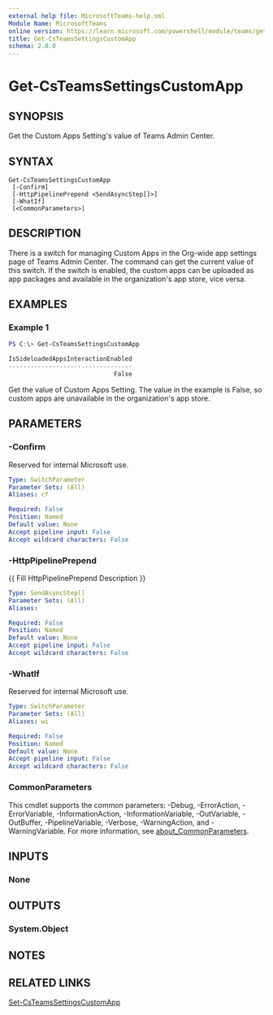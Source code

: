 ```yaml
---
external help file: MicrosoftTeams-help.xml
Module Name: MicrosoftTeams
online version: https://learn.microsoft.com/powershell/module/teams/get-csteamssettingscustomapp
title: Get-CsTeamsSettingsCustomApp
schema: 2.0.0
---
```


# Get-CsTeamsSettingsCustomApp

## SYNOPSIS
Get the Custom Apps Setting's value of Teams Admin Center.

## SYNTAX

```
Get-CsTeamsSettingsCustomApp
 [-Confirm]
 [-HttpPipelinePrepend <SendAsyncStep[]>]
 [-WhatIf]
 [<CommonParameters>]
```

## DESCRIPTION
There is a switch for managing Custom Apps in the Org-wide app settings page of Teams Admin Center. The command can get the current value of this switch. If the switch is enabled, the custom apps can be uploaded as app packages and available in the organization's app store, vice versa.

## EXAMPLES

### Example 1
```powershell
PS C:\> Get-CsTeamsSettingsCustomApp

IsSideloadedAppsInteractionEnabled
----------------------------------
                             False
```

Get the value of Custom Apps Setting. The value in the example is False, so custom apps are unavailable in the organization's app store.

## PARAMETERS

### -Confirm
Reserved for internal Microsoft use.

```yaml
Type: SwitchParameter
Parameter Sets: (All)
Aliases: cf

Required: False
Position: Named
Default value: None
Accept pipeline input: False
Accept wildcard characters: False
```

### -HttpPipelinePrepend
{{ Fill HttpPipelinePrepend Description }}

```yaml
Type: SendAsyncStep[]
Parameter Sets: (All)
Aliases:

Required: False
Position: Named
Default value: None
Accept pipeline input: False
Accept wildcard characters: False
```

### -WhatIf
Reserved for internal Microsoft use.

```yaml
Type: SwitchParameter
Parameter Sets: (All)
Aliases: wi

Required: False
Position: Named
Default value: None
Accept pipeline input: False
Accept wildcard characters: False
```

### CommonParameters
This cmdlet supports the common parameters: -Debug, -ErrorAction, -ErrorVariable, -InformationAction, -InformationVariable, -OutVariable, -OutBuffer, -PipelineVariable, -Verbose, -WarningAction, and -WarningVariable. For more information, see [about_CommonParameters](http://go.microsoft.com/fwlink/?LinkID=113216).

## INPUTS

### None

## OUTPUTS

### System.Object

## NOTES

## RELATED LINKS
[Set-CsTeamsSettingsCustomApp](https://learn.microsoft.com/powershell/module/teams/set-csteamssettingscustomapp)
